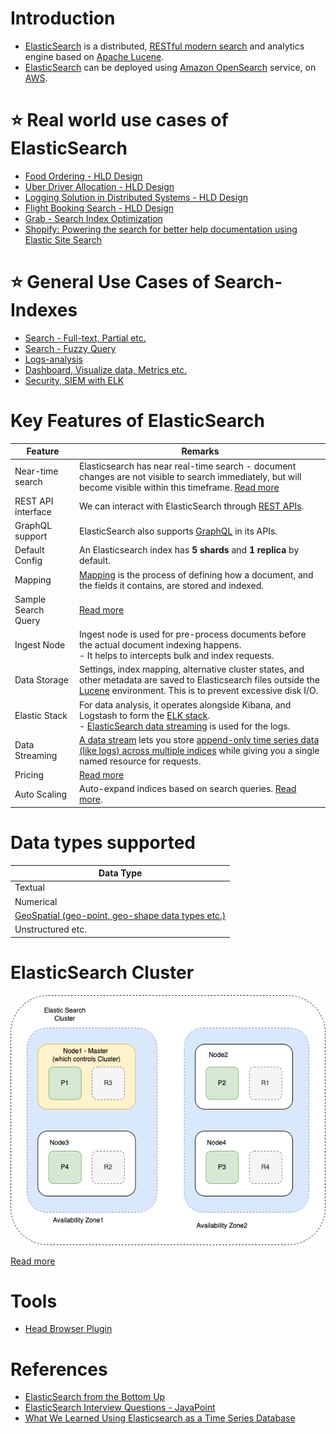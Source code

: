 # Introduction
- [ElasticSearch](https://www.elastic.co/elasticsearch/) is a distributed, [RESTful modern search](../../../8_APIProtocols/REST.md) and analytics engine based on [Apache Lucene](../Readme.md).
- [ElasticSearch]() can be deployed using [Amazon OpenSearch](../../../2_AWSServices/6_DatabaseServices/Search-Databases/AmazonOpenSearch.md) service, on [AWS](../../../2_AWSServices).

# :star: Real world use cases of ElasticSearch
- [Food Ordering - HLD Design](../../../0_HLDUseCasesProblems/FoodOrderingZomatoSwiggy/Readme.md)
- [Uber Driver Allocation - HLD Design](../../../0_HLDUseCasesProblems/DriverAllocationUberGoJek/Readme.md)
- [Logging Solution in Distributed Systems - HLD Design](../../../0_HLDUseCasesProblems/ObervabilityLoggingSolution/LoggingFileAggregation/Readme.md)
- [Flight Booking Search - HLD Design](../../../0_HLDUseCasesProblems/FlightBookingSearchMakeMyTrip/Readme.md)
- [Grab - Search Index Optimization](../../../1_TechStacks/Grab/SearchIndexing.md)
- [Shopify: Powering the search for better help documentation using Elastic Site Search](../../../1_TechStacks/ShopifyTechStack.md)

# :star: General Use Cases of Search-Indexes
- [Search - Full-text, Partial etc.](https://www.elastic.co/guide/en/elasticsearch/reference/current/full-text-queries.html)
- [Search - Fuzzy Query](https://www.elastic.co/guide/en/elasticsearch/reference/current/query-dsl-fuzzy-query.html)
- [Logs-analysis](../../../12_ObservabilityServices/ELK.md)
- [Dashboard, Visualize data, Metrics etc.](../../../12_ObservabilityServices/ELK.md)
- [Security, SIEM with ELK](../../../12_ObservabilityServices/ELK.md)

# Key Features of ElasticSearch

| Feature             | Remarks                                                                                                                                                                                                                                                        |
|---------------------|----------------------------------------------------------------------------------------------------------------------------------------------------------------------------------------------------------------------------------------------------------------|
| Near-time search    | Elasticsearch has near real-time search - document changes are not visible to search immediately, but will become visible within this timeframe. [Read more](https://www.elastic.co/guide/en/elasticsearch/reference/current/near-real-time.html)              |
| REST API interface  | We can interact with ElasticSearch through [REST APIs](RESTAPIs.md).                                                                                                                                                                                           |
| GraphQL support     | ElasticSearch also supports [GraphQL](GraphQLSupport.md) in its APIs.                                                                                                                                                                                          |
| Default Config      | An Elasticsearch index has **5 shards** and **1 replica** by default.                                                                                                                                                                                          |
| Mapping             | [Mapping](Mapping.md) is the process of defining how a document, and the fields it contains, are stored and indexed.                                                                                                                                           |
| Sample Search Query | [Read more](samples/SampleSearchQuery.md)                                                                                                                                                                                                                      |
| Ingest Node         | Ingest node is used for pre-process documents before the actual document indexing happens. <br/>- It helps to intercepts bulk and index requests.                                                                                                              |
| Data Storage        | Settings, index mapping, alternative cluster states, and other metadata are saved to Elasticsearch files outside the [Lucene](../Readme.md) environment. This is to prevent excessive disk I/O.                                                                |
| Elastic Stack       | For data analysis, it operates alongside Kibana, and Logstash to form the [ELK stack](../../../12_ObservabilityServices/ELK.md).<br/>- [ElasticSearch data streaming](../../Others/StreamDBs/ElasticSearchStreams.md) is used for the logs.                |
| Data Streaming      | [A data stream](../../Others/StreamDBs/ElasticSearchStreams.md) lets you store [append-only time series data (like logs) across multiple indices](../../5_DatabaseInternals/AppendOnlyProperty.md) while giving you a single named resource for requests. |
| Pricing             | [Read more](https://www.elastic.co/pricing/)                                                                                                                                                                                                                   |
| Auto Scaling        | Auto-expand indices based on search queries. [Read more](https://www.elastic.co/guide/en/elasticsearch/reference/current/index-modules.html).                                                                                                                  |

# Data types supported

| Data Type                                                                 |
|---------------------------------------------------------------------------|
| Textual                                                                   |
| Numerical                                                                 |
| [GeoSpatial (geo-point, geo-shape data types etc.)](GeoSpatialSupport.md) |
| Unstructured etc.                                                         |

# ElasticSearch Cluster

![](assests/ElasticSearch-Cluster.png)

[Read more](Cluster.md)

# Tools
- [Head Browser Plugin](https://chromewebstore.google.com/detail/multi-elasticsearch-head/cpmmilfkofbeimbmgiclohpodggeheim?hl=en&pli=1)

# References
- [ElasticSearch from the Bottom Up](https://www.elastic.co/blog/found-elasticsearch-from-the-bottom-up)
- [ElasticSearch Interview Questions - JavaPoint](https://www.javatpoint.com/elasticsearch-interview-questions)
- [What We Learned Using Elasticsearch as a Time Series Database](https://medium.com/thousandeyes-engineering/what-we-learned-using-elasticsearch-as-a-time-series-database-bdbde38cdb64)